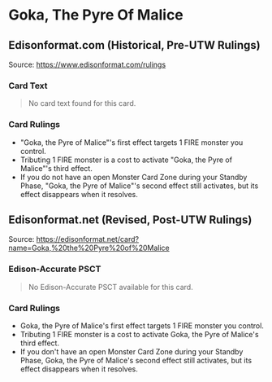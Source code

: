 # Goka, The Pyre Of Malice

## Edisonformat.com (Historical, Pre-UTW Rulings)

Source: https://www.edisonformat.com/rulings

### Card Text

> No card text found for this card.

### Card Rulings

*   "Goka, the Pyre of Malice"'s first effect targets 1 FIRE monster you control.
*   Tributing 1 FIRE monster is a cost to activate "Goka, the Pyre of Malice"'s third effect.
*   If you do not have an open Monster Card Zone during your Standby Phase, "Goka, the Pyre of Malice"'s second effect still activates, but its effect disappears when it resolves.

## Edisonformat.net (Revised, Post-UTW Rulings)

Source: https://edisonformat.net/card?name=Goka,%20the%20Pyre%20of%20Malice

### Edison-Accurate PSCT

> No Edison-Accurate PSCT available for this card.

### Card Rulings

*   Goka, the Pyre of Malice's first effect targets 1 FIRE monster you control.
*   Tributing 1 FIRE monster is a cost to activate Goka, the Pyre of Malice's third effect.
*   If you don't have an open Monster Card Zone during your Standby Phase, Goka, the Pyre of Malice's second effect still activates, but its effect disappears when it resolves.
            